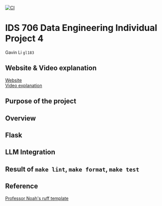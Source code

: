 [![CI](https://github.com/nogibjj/Individual_Proj_4_Gavin_Li/actions/workflows/cicd.yml/badge.svg)](https://github.com/nogibjj/Individual_Proj_4_Gavin_Li/actions/workflows/cicd.yml)
# IDS 706 Data Engineering Individual Project 4

Gavin Li `gl183`

## Website & Video explanation
[Website](https://www.baidu.com)<br />[Video explanation](https://www.youtube.com)
## Purpose of the project

## Overview

## Flask

## LLM Integration

## Result of `make lint`, `make format`, `make test`

## Reference
[Professor Noah's ruff template](https://github.com/nogibjj/python-ruff-template)





